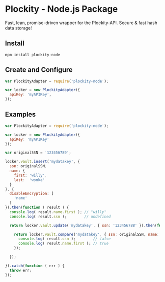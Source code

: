 # Plockity - Node.js Package

Fast, lean, promise-driven wrapper for the Plockity-API. Secure & fast hash data storage!

## Install

`npm install plockity-node`

## Create and Configure

```javascript
var PlockityAdapter = require('plockity-node');

var locker = new PlockityAdapter({
  apiKey: 'myAPIKey',
});
```

## Examples

```javascript
var PlockityAdapter = require('plockity-node');

var locker = new PlockityAdapter({
  apiKey: 'myAPIKey'
});

var originalSSN = '123456789';

locker.vault.insert('mydatakey', {
  ssn: originalSSN,
  name: {
    first: 'willy',
    last:  'wonka'
  }
}, {
  disableEncryption: [
    'name'
  ]
}).then(function ( result ) {
  console.log( result.name.first ); // "willy"
  console.log( result.ssn );        // undefined

  return locker.vault.update('mydatakey', { ssn: '123456788' }).then(function ( result ) {

    return locker.vault.compare('mydatakey', { ssn: originalSSN, name: { first: "willy" } }).then(function ( result ) {
      console.log( result.ssn );        // false
      console.log( result.name.first ); // true
    });

  });

}).catch(function ( err ) {
  throw err;
});
```
